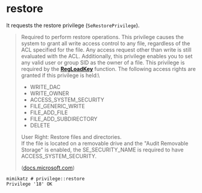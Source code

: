 # restore

It requests the restore privilege (`SeRestorePrivilege`).

> Required to perform restore operations. This privilege causes the system to grant all write access control to any file, regardless of the ACL specified for the file. Any access request other than write is still evaluated with the ACL. Additionally, this privilege enables you to set any valid user or group SID as the owner of a file. This privilege is required by the [**RegLoadKey**](https://docs.microsoft.com/en-us/windows/desktop/api/winreg/nf-winreg-regloadkeya) function. The following access rights are granted if this privilege is held:\
>
>
> * WRITE\_DAC
> * WRITE\_OWNER
> * ACCESS\_SYSTEM\_SECURITY
> * FILE\_GENERIC\_WRITE
> * FILE\_ADD\_FILE
> * FILE\_ADD\_SUBDIRECTORY
> * DELETE
>
> User Right: Restore files and directories.\
> If the file is located on a removable drive and the "Audit Removable Storage" is enabled, the SE\_SECURITY\_NAME is required to have ACCESS\_SYSTEM\_SECURITY.
>
> ([docs.microsoft.com](https://docs.microsoft.com/en-us/windows/win32/secauthz/privilege-constants))

```
mimikatz # privilege::restore
Privilege '18' OK
```
